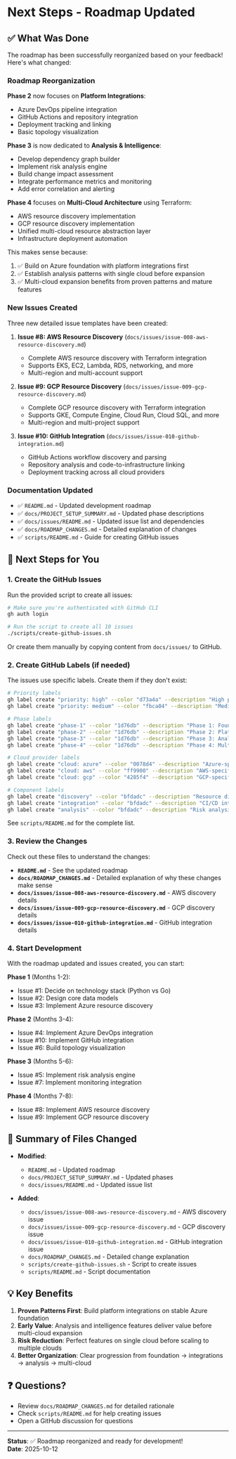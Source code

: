 # Next Steps - Roadmap Updated

## ✅ What Was Done

The roadmap has been successfully reorganized based on your feedback! Here's what changed:

### Roadmap Reorganization

**Phase 2** now focuses on **Platform Integrations**:
- Azure DevOps pipeline integration
- GitHub Actions and repository integration
- Deployment tracking and linking
- Basic topology visualization

**Phase 3** is now dedicated to **Analysis & Intelligence**:
- Develop dependency graph builder
- Implement risk analysis engine
- Build change impact assessment
- Integrate performance metrics and monitoring
- Add error correlation and alerting

**Phase 4** focuses on **Multi-Cloud Architecture** using Terraform:
- AWS resource discovery implementation
- GCP resource discovery implementation  
- Unified multi-cloud resource abstraction layer
- Infrastructure deployment automation

This makes sense because:
1. ✅ Build on Azure foundation with platform integrations first
2. ✅ Establish analysis patterns with single cloud before expansion
3. ✅ Multi-cloud expansion benefits from proven patterns and mature features

### New Issues Created

Three new detailed issue templates have been created:

1. **Issue #8: AWS Resource Discovery** (`docs/issues/issue-008-aws-resource-discovery.md`)
   - Complete AWS resource discovery with Terraform integration
   - Supports EKS, EC2, Lambda, RDS, networking, and more
   - Multi-region and multi-account support

2. **Issue #9: GCP Resource Discovery** (`docs/issues/issue-009-gcp-resource-discovery.md`)
   - Complete GCP resource discovery with Terraform integration
   - Supports GKE, Compute Engine, Cloud Run, Cloud SQL, and more
   - Multi-region and multi-project support

3. **Issue #10: GitHub Integration** (`docs/issues/issue-010-github-integration.md`)
   - GitHub Actions workflow discovery and parsing
   - Repository analysis and code-to-infrastructure linking
   - Deployment tracking across all cloud providers

### Documentation Updated

- ✅ `README.md` - Updated development roadmap
- ✅ `docs/PROJECT_SETUP_SUMMARY.md` - Updated phase descriptions
- ✅ `docs/issues/README.md` - Updated issue list and dependencies
- ✅ `docs/ROADMAP_CHANGES.md` - Detailed explanation of changes
- ✅ `scripts/README.md` - Guide for creating GitHub issues

## 🚀 Next Steps for You

### 1. Create the GitHub Issues

Run the provided script to create all issues:

```bash
# Make sure you're authenticated with GitHub CLI
gh auth login

# Run the script to create all 10 issues
./scripts/create-github-issues.sh
```

Or create them manually by copying content from `docs/issues/` to GitHub.

### 2. Create GitHub Labels (if needed)

The issues use specific labels. Create them if they don't exist:

```bash
# Priority labels
gh label create "priority: high" --color "d73a4a" --description "High priority"
gh label create "priority: medium" --color "fbca04" --description "Medium priority"

# Phase labels
gh label create "phase-1" --color "1d76db" --description "Phase 1: Foundation"
gh label create "phase-2" --color "1d76db" --description "Phase 2: Platform Integrations"
gh label create "phase-3" --color "1d76db" --description "Phase 3: Analysis & Intelligence"
gh label create "phase-4" --color "1d76db" --description "Phase 4: Multi-Cloud Architecture"

# Cloud provider labels
gh label create "cloud: azure" --color "0078d4" --description "Azure-specific"
gh label create "cloud: aws" --color "ff9900" --description "AWS-specific"
gh label create "cloud: gcp" --color "4285f4" --description "GCP-specific"

# Component labels
gh label create "discovery" --color "bfdadc" --description "Resource discovery"
gh label create "integration" --color "bfdadc" --description "CI/CD integration"
gh label create "analysis" --color "bfdadc" --description "Risk analysis"
```

See `scripts/README.md` for the complete list.

### 3. Review the Changes

Check out these files to understand the changes:

- **`README.md`** - See the updated roadmap
- **`docs/ROADMAP_CHANGES.md`** - Detailed explanation of why these changes make sense
- **`docs/issues/issue-008-aws-resource-discovery.md`** - AWS discovery details
- **`docs/issues/issue-009-gcp-resource-discovery.md`** - GCP discovery details
- **`docs/issues/issue-010-github-integration.md`** - GitHub integration details

### 4. Start Development

With the roadmap updated and issues created, you can start:

**Phase 1** (Months 1-2):
- Issue #1: Decide on technology stack (Python vs Go)
- Issue #2: Design core data models
- Issue #3: Implement Azure resource discovery

**Phase 2** (Months 3-4):
- Issue #4: Implement Azure DevOps integration
- Issue #10: Implement GitHub integration
- Issue #6: Build topology visualization

**Phase 3** (Months 5-6):
- Issue #5: Implement risk analysis engine
- Issue #7: Implement monitoring integration

**Phase 4** (Months 7-8):
- Issue #8: Implement AWS resource discovery
- Issue #9: Implement GCP resource discovery

## 📝 Summary of Files Changed

- **Modified**:
  - `README.md` - Updated roadmap
  - `docs/PROJECT_SETUP_SUMMARY.md` - Updated phases
  - `docs/issues/README.md` - Updated issue list

- **Added**:
  - `docs/issues/issue-008-aws-resource-discovery.md` - AWS discovery issue
  - `docs/issues/issue-009-gcp-resource-discovery.md` - GCP discovery issue
  - `docs/issues/issue-010-github-integration.md` - GitHub integration issue
  - `docs/ROADMAP_CHANGES.md` - Detailed change explanation
  - `scripts/create-github-issues.sh` - Script to create issues
  - `scripts/README.md` - Script documentation

## 💡 Key Benefits

1. **Proven Patterns First**: Build platform integrations on stable Azure foundation
2. **Early Value**: Analysis and intelligence features deliver value before multi-cloud expansion
3. **Risk Reduction**: Perfect features on single cloud before scaling to multiple clouds
4. **Better Organization**: Clear progression from foundation → integrations → analysis → multi-cloud

## ❓ Questions?

- Review `docs/ROADMAP_CHANGES.md` for detailed rationale
- Check `scripts/README.md` for help creating issues
- Open a GitHub discussion for questions

---

**Status**: ✅ Roadmap reorganized and ready for development!  
**Date**: 2025-10-12
